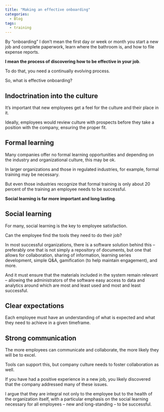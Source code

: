 ```yaml
---
title: "Making an effective onboarding"
categories:
  - Blog
tags:
  - training
---
```


By “onboarding” I don’t mean the first day or week or month you start a new job and complete paperwork, learn where the bathroom is, and how to file expense reports.

<b>I mean the process of discovering how to be effective in your job</b>. 

To do that, you need a continually evolving process.

So, what is effective onboarding? 

<h2>Indoctrination into the culture</h2>

It’s important that new employees get a feel for the culture and their place in it. 

Ideally, employees would review culture with prospects before they take a position with the company, ensuring the proper fit.

<h2>Formal learning</h2>

Many companies offer no formal learning opportunities and depending on the industry and organizational culture, this may be ok.

In larger organizations and those in regulated industries, for example, formal training may be necessary. 

But even those industries recognize that formal training is only about 20 percent of the training an employee needs to be successful. 

<b>Social learning is far more important and long lasting</b>.

<h2>Social learning</h2>

For many, social learning is the key to employee satisfaction. 

Can the employee find the tools they need to do their job? 

In most successful organizations, there is a software solution behind this – preferably one that is not simply a repository of documents, but one that allows for collaboration, sharing of information, learning series development, simple Q&A, gamification (to help maintain engagement), and more. 

And it must ensure that the materials included in the system remain relevant – allowing the administrators of the software easy access to data and analytics around which are most and least used and most and least successful.

<h2>Clear expectations</h2>

Each employee must have an understanding of what is expected and what they need to achieve in a given timeframe.

<h2>Strong communication</h2>

The more employees can communicate and collaborate, the more likely they will be to excel. 

Tools can support this, but company culture needs to foster collaboration as well.

If you have had a positive experience in a new job, you likely discovered that the company addressed many of these issues. 

I argue that they are integral not only to the employee but to the health of the organization itself, with a particular emphasis on the social learning necessary for all employees – new and long-standing – to be successful. 